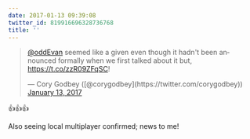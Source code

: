 ```yaml
---
date: 2017-01-13 09:39:08
twitter_id: 819916696328736768
title: ''
---
```


<blockquote class="twitter-tweet"><p lang="en" dir="ltr"><a href="https://twitter.com/oddEvan?ref_src=twsrc%5Etfw">@oddEvan</a> seemed like a given even though it hadn&#39;t been announced formally when we first talked about it but, <a href="https://t.co/zzR09ZFqSC">https://t.co/zzR09ZFqSC</a>!</p>&mdash; Cory Godbey ([@corygodbey](https://twitter.com/corygodbey)) <a href="https://twitter.com/corygodbey/status/819915771962867712?ref_src=twsrc%5Etfw">January 13, 2017</a></blockquote>
<script async src="https://platform.twitter.com/widgets.js" charset="utf-8"></script>

👍👍👍

Also seeing local multiplayer confirmed; news to me!
